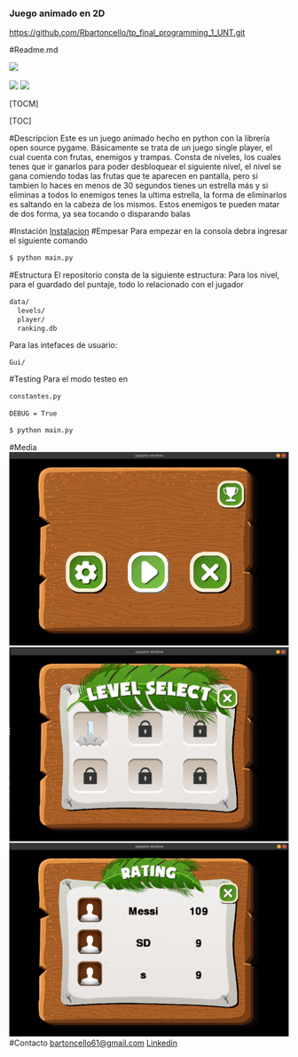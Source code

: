 
### Juego animado  en 2D

https://github.com/Rbartoncello/tp_final_programming_1_UNT.git

#Readme.md

![](https://www.pygame.org/ftp/pygame-head-party.png)

![](https://github.com/Rbartoncello/tp_final_programming_1_UNT/fork) ![](https://img.shields.io/github/forks/pandao/editor.md.svg)


[TOCM]

[TOC]

#Descripcion
Este es un juego animado hecho en python con la librería open source pygame.
Básicamente se trata de un juego single player, el cual cuenta con frutas, enemigos y  trampas. Consta de  niveles, los cuales tenes que ir ganarlos para poder desbloquear el siguiente nivel, el nivel se gana comiendo todas las frutas que te aparecen en pantalla, pero si tambien lo haces en menos de 30 segundos tienes un estrella más y si eliminas a todos lo enemigos tenes la ultima estrella, la forma de eliminarlos es saltando en la cabeza de los mismos. Estos enemigos te pueden matar de dos forma, ya sea tocando o disparando balas 

#Instación
[Instalacion](https://youtu.be/gRpY-ty3alU "Instalacion")
#Empesar
Para empezar en la consola debra ingresar el siguiente comando
```sh
$ python main.py
```
#Estructura
El repositorio consta de la siguiente estructura: 
Para los nivel, para el guardado del puntaje, todo lo relacionado con el jugador 
```
data/
  levels/
  player/
  ranking.db
```
Para las intefaces de usuario:
```
Gui/
```
#Testing
Para el modo testeo en 
```
constantes.py
```
`DEBUG = True`
```sh
$ python main.py
```

#Media
![](https://raw.githubusercontent.com/Rbartoncello/tp_final_programming_1_UNT/main/screenshots/Screenshot%20from%202022-12-11%2017-25-38.png)
![](https://raw.githubusercontent.com/Rbartoncello/tp_final_programming_1_UNT/main/screenshots/Screenshot%20from%202022-12-11%2017-25-52.png)
![](https://raw.githubusercontent.com/Rbartoncello/tp_final_programming_1_UNT/main/screenshots/Screenshot%20from%202022-12-11%2017-26-13.png)
#Contacto
bartoncello61@gmail.com
[Linkedin](https://www.linkedin.com/in/ricardo-jose-bartoncello-a758201b8/ "Linkedin")



